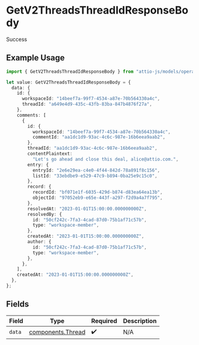 # GetV2ThreadsThreadIdResponseBody

Success

## Example Usage

```typescript
import { GetV2ThreadsThreadIdResponseBody } from "attio-js/models/operations";

let value: GetV2ThreadsThreadIdResponseBody = {
  data: {
    id: {
      workspaceId: "14beef7a-99f7-4534-a87e-70b564330a4c",
      threadId: "a649e4d9-435c-43fb-83ba-847b4876f27a",
    },
    comments: [
      {
        id: {
          workspaceId: "14beef7a-99f7-4534-a87e-70b564330a4c",
          commentId: "aa1dc1d9-93ac-4c6c-987e-16b6eea9aab2",
        },
        threadId: "aa1dc1d9-93ac-4c6c-987e-16b6eea9aab2",
        contentPlaintext:
          "Let's go ahead and close this deal, alice@attio.com.",
        entry: {
          entryId: "2e6e29ea-c4e0-4f44-842d-78a891f8c156",
          listId: "33ebdbe9-e529-47c9-b894-0ba25e9c15c0",
        },
        record: {
          recordId: "bf071e1f-6035-429d-b874-d83ea64ea13b",
          objectId: "97052eb9-e65e-443f-a297-f2d9a4a7f795",
        },
        resolvedAt: "2023-01-01T15:00:00.000000000Z",
        resolvedBy: {
          id: "50cf242c-7fa3-4cad-87d0-75b1af71c57b",
          type: "workspace-member",
        },
        createdAt: "2023-01-01T15:00:00.000000000Z",
        author: {
          id: "50cf242c-7fa3-4cad-87d0-75b1af71c57b",
          type: "workspace-member",
        },
      },
    ],
    createdAt: "2023-01-01T15:00:00.000000000Z",
  },
};
```

## Fields

| Field                                                  | Type                                                   | Required                                               | Description                                            |
| ------------------------------------------------------ | ------------------------------------------------------ | ------------------------------------------------------ | ------------------------------------------------------ |
| `data`                                                 | [components.Thread](../../models/components/thread.md) | :heavy_check_mark:                                     | N/A                                                    |
